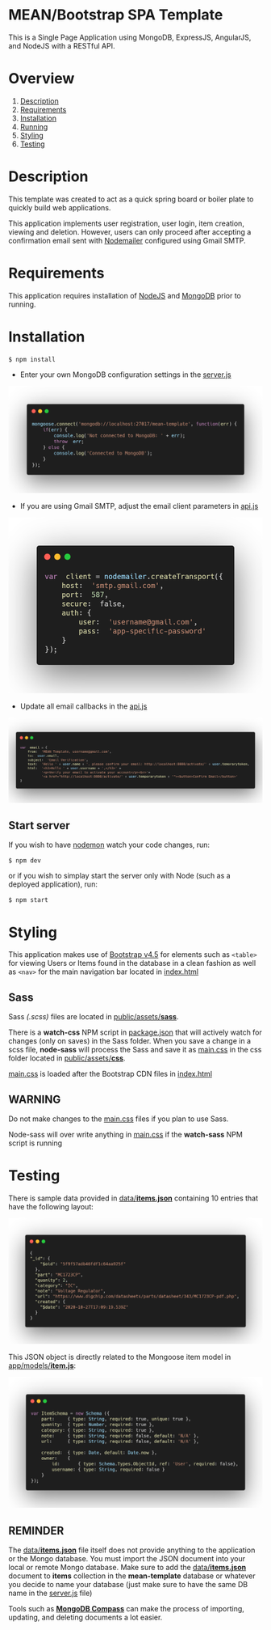 
# MEAN/Bootstrap SPA Template

This is a Single Page Application using MongoDB, ExpressJS, AngularJS, and NodeJS with a RESTful API.

# Overview

1. [Description](#description)
2. [Requirements](#requirements)
3. [Installation](#installation)
4. [Running](#start-server)
5. [Styling](#styling)
6. [Testing](#testing)

# Description

This template was created to act as a quick spring board or boiler plate to quickly build web applications.

This application implements user registration, user login, item creation, viewing and deletion. However, users can only proceed after accepting a confirmation email sent with [Nodemailer](https://nodemailer.com/about/) configured using Gmail SMTP.

# Requirements

This application requires installation of [NodeJS](https://nodejs.org/) and [MongoDB](https://www.mongodb.com/) prior to running.

# Installation
```
$ npm install
```

- Enter your own MongoDB configuration settings in the [server.js](/server.js)

![](/pics/code-block-1.png)

- If you are using Gmail SMTP, adjust the email client parameters in [api.js](/app/routes/api.js)

![](/pics/code-block-2.png)

- Update all email callbacks in the [api.js](/app/routes/api.js)

![](/pics/code-block-3.png)

## Start server

If you wish to have [nodemon](https://www.npmjs.com/package/nodemon) watch your code changes, run:

```
$ npm dev
```

or if you wish to simplay start the server only with Node (such as a deployed application), run:

```
$ npm start
```

# Styling

This application makes use of [Bootstrap v4.5](https://getbootstrap.com/docs/4.5/getting-started/introduction/) for elements such as ```<table>``` for viewing Users or Items found in the database in a clean fashion as well as ```<nav>``` for the main navigation bar located in [index.html](/public/app/views/index.html)

## Sass

Sass *(.scss)* files are located in [public/assets/**sass**](/public/assets/sass).

There is a **watch-css** NPM script in [package.json](package.json) that will actively watch for changes (only on saves) in the Sass folder. When you save a change in a scss file, **node-sass** will process the Sass and save it as [main.css](/public/assets/css/main.css) in the css folder located in [public/assets/**css**](/public/assets/css).

[main.css](/public/assets/css/main.css) is loaded after the Bootstrap CDN files in [index.html](/public/app/views/index.html)

## **WARNING**

Do not make changes to the [main.css](/public/assets/css/main.css) files if you plan to use Sass.

Node-sass will over write anything in [main.css](/public/assets/css/main.css) if the **watch-sass** NPM script is running

# Testing

There is sample data provided in [data/**items.json**](/data/items.json) containing 10 entries that have the following layout:

![](/pics/code-block-4.png)

This JSON object is directly related to the Mongoose item model in [app/models/**item.js**](/app/models/item.js):

![](/pics/code-block-5.png)

## **REMINDER**

The [data/**items.json**](/data/items.json) file itself does not provide anything to the application or the Mongo database. You must import the JSON document into your local or remote Mongo database. Make sure to add the [data/**items.json**](/data/items.json) document to **items** collection in the **mean-template** database or whatever you decide to name your database (just make sure to have the same DB name in the [server.js](/server.js) file)

Tools such as [**MongoDB Compass**](https://www.mongodb.com/products/compass) can make the process of importing, updating, and deleting documents a lot easier.